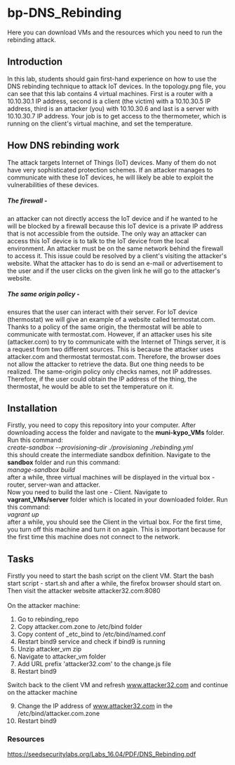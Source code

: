# bp-DNS_Rebinding

Here you can download VMs and the resources which you need to run the rebinding attack.

## Introduction
In this lab, students should gain first-hand experience on how to use the DNS rebinding technique to attack IoT devices. In the topology.png file, you can see that this lab contains 4 virtual machines. First is a router with a 10.10.30.1 IP address, second is a client (the victim) with a 10.10.30.5 IP address, third is an attacker (you) with 10.10.30.6 and last is a server with 10.10.30.7 IP address. Your job is to get access to the thermometer, which is running on the client's virtual machine, and set the temperature.

## How DNS rebinding work
The attack targets Internet of Things (IoT) devices. Many of them do not have very sophisticated protection schemes. If an attacker manages to communicate with these IoT devices, he will likely be able to exploit the vulnerabilities of these devices.
##### The firewall - 
an attacker can not directly access the IoT device and if he wanted to he will be blocked by a firewall because this IoT device is a private IP address that is not accessible from the outside. The only way an attacker can access this IoT device is to talk to the IoT device from the local environment. An attacker must be on the same network behind the firewall to access it. This issue could be resolved by a client's visiting the attacker's website. What the attacker has to do is send an e-mail or advertisement to the user and if the user clicks on the given link he will go to the attacker's website.
##### The same origin policy - 
ensures that the user can interact with their server. For IoT device (thermostat) we will give an example of a website called termostat.com. Thanks to a policy of the same origin, the thermostat will be able to communicate with termostat.com. However, if an attacker uses his site (attacker.com) to try to communicate with the Internet of Things server, it is a request from two different sources. This is because the attacker uses attacker.com and thermostat termostat.com. Therefore, the browser does not allow the attacker to retrieve the data. But one thing needs to be realized. The same-origin policy only checks names, not IP addresses. Therefore, if the user could obtain the IP address of the thing, the thermostat, he would be able to set the temperature on it.

## Installation
Firstly, you need to copy this repository into your computer. After downloading access the folder and navigate to the **muni-kypo_VMs** folder. Run this command: 
<br />
*create-sandbox --provisioning-dir ./provisioning ./rebinding.yml*
<br />
this should create the intermediate sandbox definition. Navigate to the **sandbox** folder and run this command:
<br />
*manage-sandbox build*
<br />
after a while, three virtual machines will be displayed in the virtual box - router, server-wan and attacker.
<br />
Now you need to build the last one - Client. Navigate to **vagrant_VMs/server** folder which is located in your downloaded folder. Run this command:
<br />
*vagrant up*
<br />
after a while, you should see the Client in the virtual box. For the first time, you turn off this machine and turn it on again. This is important because for the first time this machine does not connect to the network.

## Tasks
Firstly you need to start the bash script on the client VM. Start the bash start script - start.sh and after a while, the firefox browser should start on. Then visit the attacker website attacker32.com:8080
<br /><br />
On the attacker machine:
1. Go to rebinding_repo
2. Copy attacker.com.zone to /etc/bind folder
3. Copy content of _etc_bind to /etc/bind/named.conf
4. Restart bind9 service and check if bind9 is running
5. Unzip attacker_vm zip
6. Navigate to attacker_vm folder
7. Add URL prefix 'attacker32.com' to the change.js file
8. Restart bind9

Switch back to the client VM and refresh www.attacker32.com and continue on the attacker machine

9. Change the IP address of www.attacker32.com in the /etc/bind/attacker.com.zone
10. Restart bind9

### Resources
https://seedsecuritylabs.org/Labs_16.04/PDF/DNS_Rebinding.pdf
